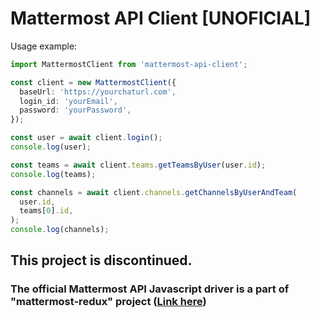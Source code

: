 # Mattermost API Client [UNOFICIAL]

Usage example:

```ts
import MattermostClient from 'mattermost-api-client';

const client = new MattermostClient({
  baseUrl: 'https://yourchaturl.com',
  login_id: 'yourEmail',
  password: 'yourPassword',
});

const user = await client.login();
console.log(user);

const teams = await client.teams.getTeamsByUser(user.id);
console.log(teams);

const channels = await client.channels.getChannelsByUserAndTeam(
  user.id,
  teams[0].id,
);
console.log(channels);
```

## This project is discontinued.

### The official Mattermost API Javascript driver is a part of "mattermost-redux" project ([Link here](https://github.com/mattermost/mattermost-redux/blob/master/src/client/client4.ts))
